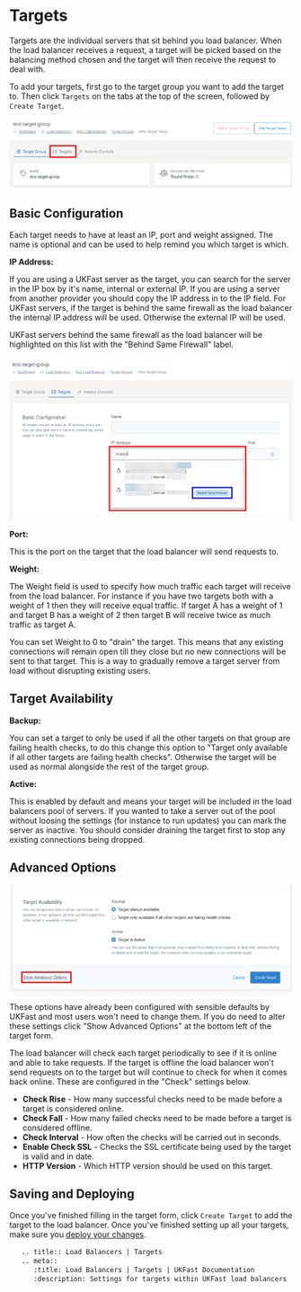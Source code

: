 # Targets

Targets are the individual servers that sit behind you load balancer. When the load balancer receives a request, a target will be picked based on the balancing method chosen and the target will then receive the request to deal with.

To add your targets, first go to the target group you want to add the target to. Then click `Targets` on the tabs at the top of the screen, followed by `Create Target`.

![Targets Tab](../files/targets_1_small.png)

## Basic Configuration

Each target needs to have at least an IP, port and weight assigned. The name is optional and can be used to help remind you which target is which.

**IP Address:**

If you are using a UKFast server as the target, you can search for the server in the IP box by it's name, internal or external IP. If you are using a server from another provider you should copy the IP address in to the IP field. For UKFast servers, if the target is behind the same firewall as the load balancer the internal IP address will be used. Otherwise the external IP will be used.

UKFast servers behind the same firewall as the load balancer will be highlighted on this list with the "Behind Same Firewall" label.

![IP Selection](../files/targets_2_small.png)

**Port:**

This is the port on the target that the load balancer will send requests to.

**Weight:**

The Weight field is used to specify how much traffic each target will receive from the load balancer. For instance if you have two targets both with a weight of 1 then they will receive equal traffic. If target A has a weight of 1 and target B has a weight of 2 then target B will receive twice as much traffic as target A.

You can set Weight to 0 to "drain" the target. This means that any existing connections will remain open till they close but no new connections will be sent to that target. This is a way to gradually remove a target server from load without disrupting existing users.

## Target Availability

**Backup:**

You can set a target to only be used if all the other targets on that group are failing health checks, to do this change this option to "Target only available if all other targets are failing health checks". Otherwise the target will be used as normal alongside the rest of the target group.

**Active:**

This is enabled by default and means your target will be included in the load balancers pool of servers. If you wanted to take a server out of the pool without loosing the settings (for instance to run updates) you can mark the server as inactive. You should consider draining the target first to stop any existing connections being dropped.

## Advanced Options

![Advanced Settings](../files/targets_3_small.png)

These options have already been configured with sensible defaults by UKFast and most users won't need to change them. If you do need to alter these settings click "Show Advanced Options" at the bottom left of the target form.

The load balancer will check each target periodically to see if it is online and able to take requests. If the target is offline the load balancer won't send requests on to the target but will continue to check for when it comes back online. These are configured in the "Check" settings below.

* **Check Rise** - How many successful checks need to be made before a target is considered online.
* **Check Fall** -  How many failed checks need to be made before a target is considered offline.
* **Check Interval** - How often the checks will be carried out in seconds.
* **Enable Check SSL** - Checks the SSL certificate being used by the target is valid and in date.
* **HTTP Version** - Which HTTP version should be used on this target.

## Saving and Deploying

Once you've finished filling in the target form, click `Create Target` to add the target to the load balancer. Once you've finished setting up all your targets, make sure you [deploy your changes](../deploying-changes.html).

```eval_rst
   .. title:: Load Balancers | Targets
   .. meta::
      :title: Load Balancers | Targets | UKFast Documentation
      :description: Settings for targets within UKFast load balancers
```